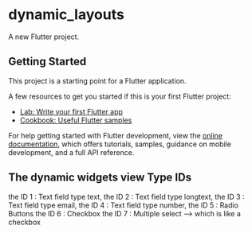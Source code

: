 # dynamic_layouts

A new Flutter project.

## Getting Started

This project is a starting point for a Flutter application.

A few resources to get you started if this is your first Flutter project:

- [Lab: Write your first Flutter app](https://docs.flutter.dev/get-started/codelab)
- [Cookbook: Useful Flutter samples](https://docs.flutter.dev/cookbook)

For help getting started with Flutter development, view the
[online documentation](https://docs.flutter.dev/), which offers tutorials,
samples, guidance on mobile development, and a full API reference.


## The dynamic widgets view Type IDs
the ID 1 : Text field type text,
the ID 2 : Text field type longtext,
the ID 3 : Text field type email,
the ID 4 : Text field type number,
the ID 5 : Radio Buttons
the ID 6 : Checkbox
the ID 7 : Multiple select --> which is like a checkbox